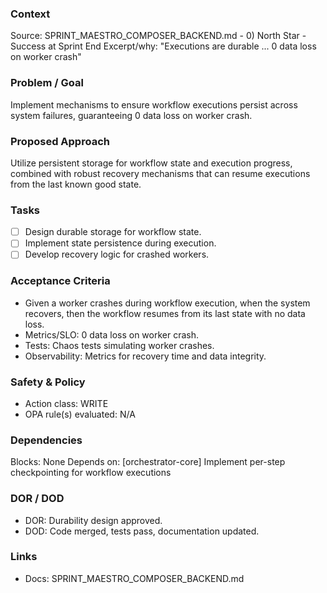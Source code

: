 ### Context

Source: SPRINT_MAESTRO_COMPOSER_BACKEND.md - 0) North Star - Success at Sprint End
Excerpt/why: "Executions are durable ... 0 data loss on worker crash"

### Problem / Goal

Implement mechanisms to ensure workflow executions persist across system failures, guaranteeing 0 data loss on worker crash.

### Proposed Approach

Utilize persistent storage for workflow state and execution progress, combined with robust recovery mechanisms that can resume executions from the last known good state.

### Tasks

- [ ] Design durable storage for workflow state.
- [ ] Implement state persistence during execution.
- [ ] Develop recovery logic for crashed workers.

### Acceptance Criteria

- Given a worker crashes during workflow execution, when the system recovers, then the workflow resumes from its last state with no data loss.
- Metrics/SLO: 0 data loss on worker crash.
- Tests: Chaos tests simulating worker crashes.
- Observability: Metrics for recovery time and data integrity.

### Safety & Policy

- Action class: WRITE
- OPA rule(s) evaluated: N/A

### Dependencies

Blocks: None
Depends on: [orchestrator-core] Implement per-step checkpointing for workflow executions

### DOR / DOD

- DOR: Durability design approved.
- DOD: Code merged, tests pass, documentation updated.

### Links

- Docs: SPRINT_MAESTRO_COMPOSER_BACKEND.md
